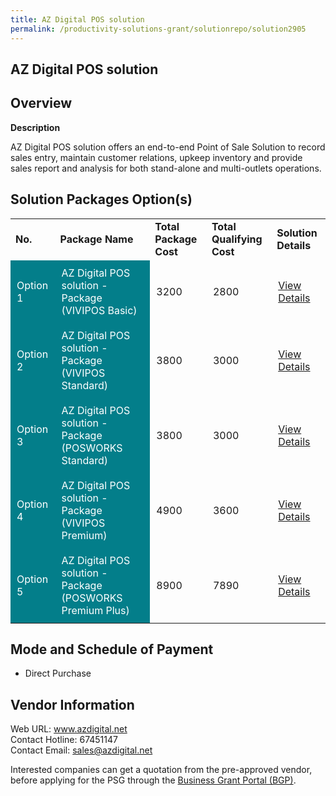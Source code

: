 ```yaml
---
title: AZ Digital POS solution
permalink: /productivity-solutions-grant/solutionrepo/solution2905
---
```


## AZ Digital POS solution

## Overview

**Description**

AZ Digital POS solution offers an end-to-end Point of Sale Solution to record sales entry, maintain customer relations, upkeep inventory and provide sales report and analysis for both stand-alone and multi-outlets operations.

## Solution Packages Option(s)

<table>
<tr>
<td><b>No.</b></td>
<td><b>Package Name</b></td>
<td><b>Total Package Cost</b></td>
<td><b>Total Qualifying Cost</b></td>
<td><b>Solution Details</b></td>
</tr>
<tr>
<td style='padding: 10px; background-color: #037E8A; color: #FFFFFF;'>Option 1</td>
<td style='padding: 10px; background-color: #037E8A; color: #FFFFFF;'>AZ Digital POS solution - Package (VIVIPOS Basic)</td>
<td style='padding: 10px;'>3200</td>
<td style='padding: 10px;'>2800</td>
<td style='padding: 10px;'><a href='https://www.gobusiness.gov.sg/images/psg/AZ_Digital_20210379_Desensitised_Annex_3_Part_1.pdf' target='_blank'>View Details</a></td>
</tr>
<tr>
<td style='padding: 10px; background-color: #037E8A; color: #FFFFFF;'>Option 2</td>
<td style='padding: 10px; background-color: #037E8A; color: #FFFFFF;'>AZ Digital POS solution - Package (VIVIPOS Standard)</td>
<td style='padding: 10px;'>3800</td>
<td style='padding: 10px;'>3000</td>
<td style='padding: 10px;'><a href='https://www.gobusiness.gov.sg/images/psg/AZ_Digital_20210379_Desensitised_Annex_3_Part_2.pdf' target='_blank'>View Details</a></td>
</tr>
<tr>
<td style='padding: 10px; background-color: #037E8A; color: #FFFFFF;'>Option 3</td>
<td style='padding: 10px; background-color: #037E8A; color: #FFFFFF;'>AZ Digital POS solution - Package (POSWORKS Standard)</td>
<td style='padding: 10px;'>3800</td>
<td style='padding: 10px;'>3000</td>
<td style='padding: 10px;'><a href='https://www.gobusiness.gov.sg/images/psg/AZ_Digital_20210379_Desensitised_Annex_3_Part_3.pdf' target='_blank'>View Details</a></td>
</tr>
<tr>
<td style='padding: 10px; background-color: #037E8A; color: #FFFFFF;'>Option 4</td>
<td style='padding: 10px; background-color: #037E8A; color: #FFFFFF;'>AZ Digital POS solution - Package (VIVIPOS Premium)</td>
<td style='padding: 10px;'>4900</td>
<td style='padding: 10px;'>3600</td>
<td style='padding: 10px;'><a href='https://www.gobusiness.gov.sg/images/psg/AZ_Digital_20210379_Desensitised_Annex_3_Part_4.pdf' target='_blank'>View Details</a></td>
</tr>
<tr>
<td style='padding: 10px; background-color: #037E8A; color: #FFFFFF;'>Option 5</td>
<td style='padding: 10px; background-color: #037E8A; color: #FFFFFF;'>AZ Digital POS solution - Package (POSWORKS Premium Plus)</td>
<td style='padding: 10px;'>8900</td>
<td style='padding: 10px;'>7890</td>
<td style='padding: 10px;'><a href='https://www.gobusiness.gov.sg/images/psg/AZ_Digital_20210379_Desensitised_Annex_3_Part_5.pdf' target='_blank'>View Details</a></td>
</tr>
</table>

## Mode and Schedule of Payment

 - Direct Purchase

## Vendor Information

 Web URL: www.azdigital.net <br>Contact Hotline: 67451147 <br>Contact Email: sales@azdigital.net <br>

Interested companies can get a quotation from the pre-approved vendor, before applying for the PSG through the <a href='https://www.businessgrants.gov.sg/' target='_blank' rel='noopener'>Business Grant Portal (BGP)</a>.

<script src="/jquery/resize-tables.js"></script>
